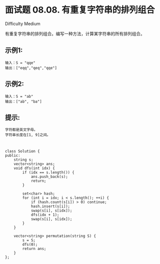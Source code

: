 # 面试题 08.08. 有重复字符串的排列组合
Difficulty Medium

有重复字符串的排列组合。编写一种方法，计算某字符串的所有排列组合。


## 示例1:
```
输入：S = "qqe"
输出：["eqq","qeq","qqe"]
```


## 示例2:
```
输入：S = "ab"
输出：["ab", "ba"]
```


## 提示:
```
字符都是英文字母。
字符串长度在[1, 9]之间。
```


#
```
class Solution {
public:
    string s;
    vector<string> ans;
    void dfs(int idx) {
        if (idx == s.length()) {
            ans.push_back(s);
            return;
        }

        set<char> hash;
        for (int i = idx; i < s.length(); ++i) {
            if (hash.count(s[i]) > 0) continue;
            hash.insert(s[i]);
            swap(s[i], s[idx]);
            dfs(idx + 1);
            swap(s[i], s[idx]);
        }
    }

    vector<string> permutation(string S) {
        s = S;
        dfs(0);
        return ans;
    }
};

```